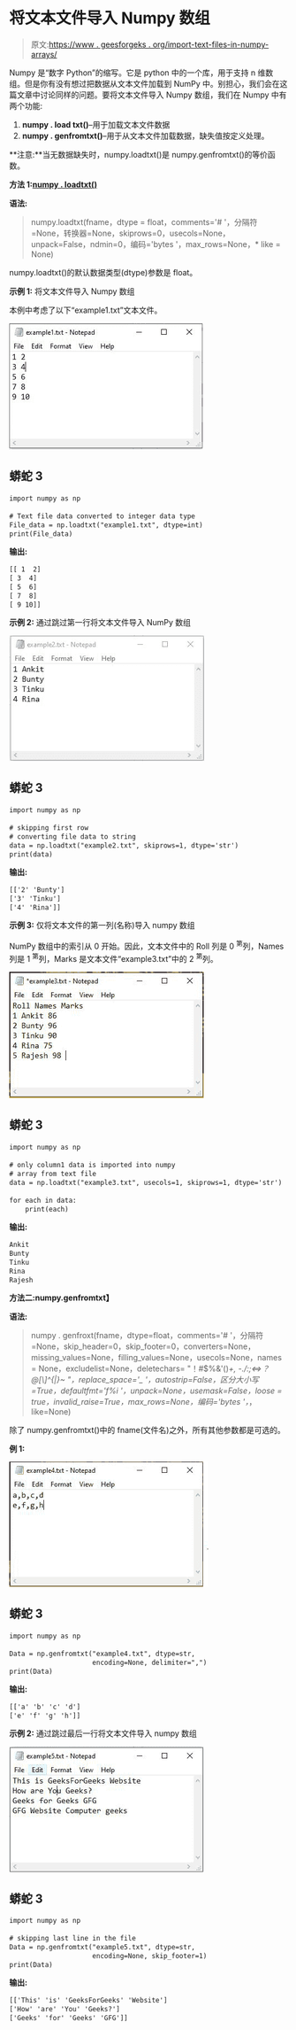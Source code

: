 # 将文本文件导入 Numpy 数组

> 原文:[https://www . geesforgeks . org/import-text-files-in-numpy-arrays/](https://www.geeksforgeeks.org/import-text-files-into-numpy-arrays/)

Numpy 是“数字 Python”的缩写。它是 python 中的一个库，用于支持 n 维数组。但是你有没有想过把数据从文本文件加载到 NumPy 中。别担心，我们会在这篇文章中讨论同样的问题。要将文本文件导入 Numpy 数组，我们在 Numpy 中有两个功能:

1.  **numpy . load txt()**–用于加载文本文件数据
2.  **numpy . genfromtxt()**–用于从文本文件加载数据，缺失值按定义处理。

**注意:**当无数据缺失时，numpy.loadtxt()是 numpy.genfromtxt()的等价函数。

**方法 1:**[**numpy . loadtxt()**](https://www.geeksforgeeks.org/numpy-loadtxt-in-python/)

**语法:**

> numpy.loadtxt(fname，dtype = float，comments='# '，分隔符=None，转换器=None，skiprows=0，usecols=None，unpack=False，ndmin=0，编码='bytes '，max_rows=None，* like = None)

numpy.loadtxt()的默认数据类型(dtype)参数是 float。

**示例 1:** 将文本文件导入 Numpy 数组

本例中考虑了以下“example1.txt”文本文件。

![](img/ea6737acfef3b02bf573d671d532bdeb.png)

## 蟒蛇 3

```
import numpy as np

# Text file data converted to integer data type
File_data = np.loadtxt("example1.txt", dtype=int)
print(File_data)
```

**输出:**

```
[[ 1  2]
[ 3  4]
[ 5  6]
[ 7  8]
[ 9 10]]
```

**示例 2:** 通过跳过第一行将文本文件导入 NumPy 数组

![](img/d7fbd7c1e5f214a6a63d128c11ad6b76.png)

## 蟒蛇 3

```
import numpy as np

# skipping first row
# converting file data to string
data = np.loadtxt("example2.txt", skiprows=1, dtype='str')
print(data)
```

**输出:**

```
[['2' 'Bunty']
['3' 'Tinku']
['4' 'Rina']]
```

**示例 3:** 仅将文本文件的第一列(名称)导入 numpy 数组

NumPy 数组中的索引从 0 开始。因此，文本文件中的 Roll 列是 0 <sup>第</sup>列，Names 列是 1 <sup>第</sup>列，Marks 是文本文件“example3.txt”中的 2 <sup>第</sup>列。

![](img/74fe1f31a2d99162ca0837140ddbcdf2.png)

## 蟒蛇 3

```
import numpy as np

# only column1 data is imported into numpy
# array from text file
data = np.loadtxt("example3.txt", usecols=1, skiprows=1, dtype='str')

for each in data:
    print(each)
```

**输出:**

```
Ankit
Bunty
Tinku
Rina
Rajesh
```

**方法二:numpy.genfromtxt】**

**语法:**

> numpy . genfroxt(fname，dtype=float，comments='# '，分隔符=None，skip_header=0，skip_footer=0，converters=None，missing_values=None，filling_values=None，usecols=None，names = None，excludelist=None，deletechars= "！#$%&'()*+, -./:;<=>？@[\\]^{|}~ "，replace_space='_ '，autostrip=False，区分大小写=True，defaultfmt='f%i '，unpack=None，usemask=False，loose = true，invalid_raise=True，max_rows=None，编码='bytes '，*，like=None)

除了 numpy.genfromtxt()中的 fname(文件名)之外，所有其他参数都是可选的。

**例 1:**

![](img/b9e65b3caf4478f388a7d84b0f28eb16.png)

## 蟒蛇 3

```
import numpy as np

Data = np.genfromtxt("example4.txt", dtype=str,
                     encoding=None, delimiter=",")
print(Data)
```

**输出:**

```
[['a' 'b' 'c' 'd']
['e' 'f' 'g' 'h']]
```

**示例 2:** 通过跳过最后一行将文本文件导入 numpy 数组

![](img/cc714ac1c0fd4cf8502b9813f6c011b7.png)

## 蟒蛇 3

```
import numpy as np

# skipping last line in the file
Data = np.genfromtxt("example5.txt", dtype=str,
                     encoding=None, skip_footer=1)
print(Data)
```

**输出:**

```
[['This' 'is' 'GeeksForGeeks' 'Website']
['How' 'are' 'You' 'Geeks?']
['Geeks' 'for' 'Geeks' 'GFG']]
```